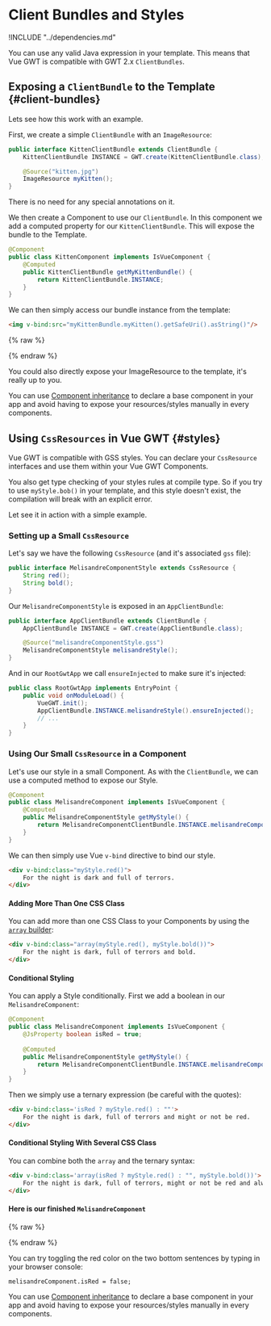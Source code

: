 # Client Bundles and Styles

!INCLUDE "../dependencies.md"

You can use any valid Java expression in your template.
This means that Vue GWT is compatible with GWT 2.x `ClientBundles`.

## Exposing a `ClientBundle` to the Template {#client-bundles}

Lets see how this work with an example.

First, we create a simple `ClientBundle` with an `ImageResource`:

```java
public interface KittenClientBundle extends ClientBundle {
    KittenClientBundle INSTANCE = GWT.create(KittenClientBundle.class);

    @Source("kitten.jpg")
    ImageResource myKitten();
}
```

There is no need for any special annotations on it.

We then create a Component to use our `ClientBundle`.
In this component we add a computed property for our `KittenClientBundle`.
This will expose the bundle to the Template.

```java
@Component
public class KittenComponent implements IsVueComponent {
    @Computed
    public KittenClientBundle getMyKittenBundle() {
        return KittenClientBundle.INSTANCE;
    }
}
```

We can then simply access our bundle instance from the template:

```html
<img v-bind:src="myKittenBundle.myKitten().getSafeUri().asString()"/>
```

{% raw %}
<div class="example-container" data-name="kittenComponent">
    <span id="kittenComponent"></span>
</div>
{% endraw %}

You could also directly expose your ImageResource to the template, it's really up to you.

<p class="info-panel">
    You can use <a href="../composition/extending-components.html">Component inheritance</a> to declare a base component in your app and avoid
    having to expose your resources/styles manually in every components.
</p>

## Using `CssResources` in Vue GWT {#styles}

Vue GWT is compatible with GSS styles.
You can declare your `CssResource` interfaces and use them within your Vue GWT Components.

You also get type checking of your styles rules at compile type.
So if you try to use `myStyle.bob()` in your template, and this style doesn't exist, the compilation will break with an explicit error.

Let see it in action with a simple example.

### Setting up a Small `CssResource`

Let's say we have the following `CssResource` (and it's associated `gss` file):

```java
public interface MelisandreComponentStyle extends CssResource {
    String red();
    String bold();
}
```

Our `MelisandreComponentStyle` is exposed in an `AppClientBundle`:

```java
public interface AppClientBundle extends ClientBundle {
    AppClientBundle INSTANCE = GWT.create(AppClientBundle.class);

    @Source("melisandreComponentStyle.gss")
    MelisandreComponentStyle melisandreStyle();
}
```

And in our `RootGwtApp` we call `ensureInjected` to make sure it's injected:

```java
public class RootGwtApp implements EntryPoint {
    public void onModuleLoad() {
        VueGWT.init();
        AppClientBundle.INSTANCE.melisandreStyle().ensureInjected();
        // ...
    }
}
```

### Using Our Small `CssResource` in a Component

Let's use our style in a small Component.
As with the `ClientBundle`, we can use a computed method to expose our Style.

```java
@Component
public class MelisandreComponent implements IsVueComponent {
    @Computed
    public MelisandreComponentStyle getMyStyle() {
        return MelisandreComponentClientBundle.INSTANCE.melisandreComponentStyle();
    }
}
```

We can then simply use Vue `v-bind` directive to bind our style.

```html
<div v-bind:class="myStyle.red()">
    For the night is dark and full of terrors.
</div>
```

#### Adding More Than One CSS Class

You can add more than one CSS Class to your Components by using the [`array` builder](../js-interop/README.md#array):

```html
<div v-bind:class="array(myStyle.red(), myStyle.bold())">
    For the night is dark, full of terrors and bold.
</div>
```

#### Conditional Styling

You can apply a Style conditionally.
First we add a boolean in our `MelisandreComponent`:

```java
@Component
public class MelisandreComponent implements IsVueComponent {
    @JsProperty boolean isRed = true;
    
    @Computed
    public MelisandreComponentStyle getMyStyle() {
        return MelisandreComponentClientBundle.INSTANCE.melisandreComponentStyle();
    }
}
```
 
Then we simply use a ternary expression (be careful with the quotes):

```html
<div v-bind:class='isRed ? myStyle.red() : ""'>
    For the night is dark, full of terrors and might or not be red.
</div>
```

#### Conditional Styling With Several CSS Class

You can combine both the `array` and the ternary syntax:
 
```html
<div v-bind:class='array(isRed ? myStyle.red() : "", myStyle.bold())'>
    For the night is dark, full of terrors, might or not be red and always BOLD.
</div>
```

#### Here is our finished `MelisandreComponent`

{% raw %}
<div class="example-container" data-name="melisandreComponent">
    <span id="melisandreComponent"></span>
</div>
{% endraw %}

You can try toggling the red color on the two bottom sentences by typing in your browser console:

```
melisandreComponent.isRed = false;
```

<p class="info-panel">
    You can use <a href="../composition/extending-components.html">Component inheritance</a> to declare a base component in your app and avoid
    having to expose your resources/styles manually in every components.
</p>